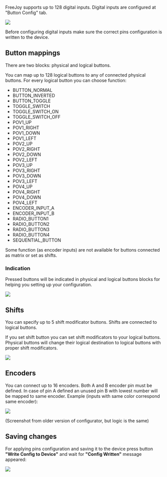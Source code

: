 FreeJoy supports up to 128 digital inputs. Digital inputs are configured at "Button Config" tab.

<img src="https://d.radikal.ru/d36/2002/8e/01bf81498b4e.png">

Before configuring digital inputs make sure the correct pins configuration is written to the device.

## Button mappings

There are two blocks: physical and logical buttons. 

You can map up to 128 logical buttons to any of connected physical buttons. For every logical button you can choose function:

* BUTTON_NORMAL
* BUTTON_INVERTED
* BUTTON_TOGGLE
* TOGGLE_SWITCH
* TOGGLE_SWITCH_ON
* TOGGLE_SWITCH_OFF
* POV1_UP
* POV1_RIGHT
* POV1_DOWN
* POV1_LEFT
* POV2_UP
* POV2_RIGHT
* POV2_DOWN
* POV2_LEFT
* POV3_UP
* POV3_RIGHT
* POV3_DOWN
* POV3_LEFT
* POV4_UP
* POV4_RIGHT
* POV4_DOWN
* POV4_LEFT
* ENCODER_INPUT_A
* ENCODER_INPUT_B
* RADIO_BUTTON1
* RADIO_BUTTON2
* RADIO_BUTTON3
* RADIO_BUTTON4
* SEQUENTIAL_BUTTON

Some function (as encoder inputs) are not available for buttons connected as matrix or set as shifts.

### Indication

Pressed buttons will be indicated in physical and logical buttons blocks for helping you setting up your configuration.

<img src="https://d.radikal.ru/d21/2002/cc/b89d4c073d8b.png">


## Shifts

You can specify up to 5 shift modificator buttons. Shifts are connected to logical buttons.

If you set shift button you can set shift modificators to your logical buttons. Physical buttons will change their logical destination to logical buttons with proper shift modificators.

<img src="https://d.radikal.ru/d42/2002/c7/67a1639034b5.png">

## Encoders

You can connect up to 16 encoders. Both A and B encoder pin must be defined. In case of pin A defined an unused pin B with lowest number will be mapped to same encoder. Example (inputs with same color correspond same encoder):

<img src="https://a.radikal.ru/a20/1911/44/c7ad81d64a4e.png">

(Screenshot from older version of configurator, but logic is the same)

## Saving changes

For applying pins configuration and saving it to the device press button **"Write Config to Device"** and wait for **"Config Written"** message appeared:

<img src="https://d.radikal.ru/d33/2001/03/d9b2a553a823.png"/>
